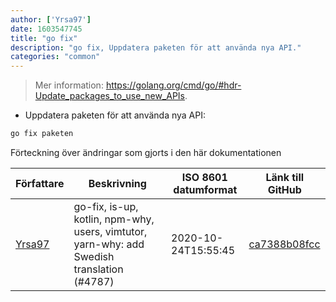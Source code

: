 ```yaml
---
author: ['Yrsa97']
date: 1603547745
title: "go fix"
description: "go fix, Uppdatera paketen för att använda nya API."
categories: "common"
---
```

> Mer information: <https://golang.org/cmd/go/#hdr-Update_packages_to_use_new_APIs>.

- Uppdatera paketen för att använda nya API:

```bash
go fix paketen
```
Förteckning över ändringar som gjorts i den här dokumentationen


Författare | Beskrivning | ISO 8601 datumformat | Länk till GitHub
------|-----|-----|-----
[Yrsa97](mailto:73066391+Yrsa97@users.noreply.github.com) | go-fix, is-up, kotlin, npm-why, users, vimtutor, yarn-why: add Swedish translation (#4787) | 2020-10-24T15:55:45 | [ca7388b08fcc](https://github.com/tldr-pages/tldr/commit/ca7388b08fcc12aedbc856beedd3d893a1fc07cd)


